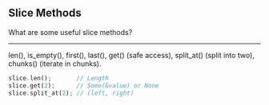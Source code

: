 ## Slice Methods

What are some useful slice methods?

---

len(), is_empty(), first(), last(), get() (safe access), split_at() (split into two), chunks() (iterate in chunks).

```rust
slice.len();       // Length
slice.get(2);      // Some(&value) or None
slice.split_at(2); // (left, right)
```

